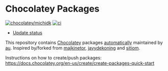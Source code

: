 # Chocolatey Packages

[![chocolatey/michidk](https://img.shields.io/badge/chocolatey-michidk-blue)](https://chocolatey.org/profiles/michidk) [![ci](https://github.com/michidk/choco/actions/workflows/ci.yml/badge.svg)](https://github.com/michidk/choco/actions/workflows/ci.yml)

- [Update status](https://gist.github.com/michidk/b4a53804191ce7de9e54d7ac28743ee2)

This repository contains [Chocolatey](http://chocolatey.org) packages [automatically](https://chocolatey.org/docs/automatic-packages) maintained by [au](https://github.com/chocolatey-community/chocolatey-au). Inspired by/forked from [majkinetor](https://github.com/majkinetor/au-packages-template/), [javydekoning](https://github.com/javydekoning/chocolatey-fanatec-packages) and [sitiom](https://github.com/sitiom/chocolatey-packages).

Instructions on how to create/push packages: <https://docs.chocolatey.org/en-us/create/create-packages-quick-start>
